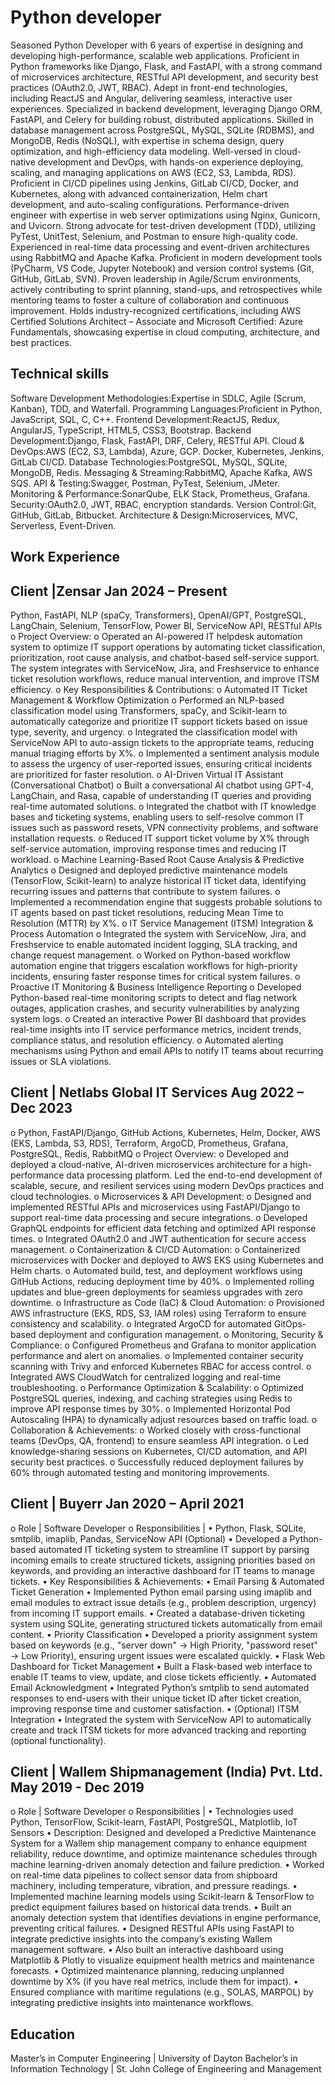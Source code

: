 # Python developer 
Seasoned Python Developer with 6 years of expertise in designing and developing high-performance, scalable web applications. Proficient in Python frameworks like Django, Flask, and FastAPI, with a strong command of microservices architecture, RESTful API development, and security best practices (OAuth2.0, JWT, RBAC). Adept in front-end technologies, including ReactJS and Angular, delivering seamless, interactive user experiences.
Specialized in backend development, leveraging Django ORM, FastAPI, and Celery for building robust, distributed applications. Skilled in database management across PostgreSQL, MySQL, SQLite (RDBMS), and MongoDB, Redis (NoSQL), with expertise in schema design, query optimization, and high-efficiency data modeling.
Well-versed in cloud-native development and DevOps, with hands-on experience deploying, scaling, and managing applications on AWS (EC2, S3, Lambda, RDS). Proficient in CI/CD pipelines using Jenkins, GitLab CI/CD, Docker, and Kubernetes, along with advanced containerization, Helm chart development, and auto-scaling configurations.
Performance-driven engineer with expertise in web server optimizations using Nginx, Gunicorn, and Uvicorn. Strong advocate for test-driven development (TDD), utilizing PyTest, UnitTest, Selenium, and Postman to ensure high-quality code. Experienced in real-time data processing and event-driven architectures using RabbitMQ and Apache Kafka. Proficient in modern development tools (PyCharm, VS Code, Jupyter Notebook) and version control systems (Git, GitHub, GitLab, SVN).
Proven leadership in Agile/Scrum environments, actively contributing to sprint planning, stand-ups, and retrospectives while mentoring teams to foster a culture of collaboration and continuous improvement. Holds industry-recognized certifications, including AWS Certified Solutions Architect – Associate and Microsoft Certified: Azure Fundamentals, showcasing expertise in cloud computing, architecture, and best practices.

## Technical skills 
Software Development Methodologies:Expertise in SDLC, Agile (Scrum, Kanban), TDD, and Waterfall.
Programming Languages:Proficient in Python, JavaScript, SQL, C, C++.
Frontend Development:ReactJS, Redux, AngularJS, TypeScript, HTML5, CSS3, Bootstrap.
Backend Development:Django, Flask, FastAPI, DRF, Celery, RESTful API.
Cloud & DevOps:AWS (EC2, S3, Lambda), Azure, GCP. Docker, Kubernetes, Jenkins, GitLab CI/CD.
Database Technologies:PostgreSQL, MySQL, SQLite, MongoDB, Redis.
Messaging & Streaming:RabbitMQ, Apache Kafka, AWS SQS.
API & Testing:Swagger, Postman, PyTest, Selenium, JMeter.
Monitoring & Performance:SonarQube, ELK Stack, Prometheus, Grafana.
Security:OAuth2.0, JWT, RBAC, encryption standards.
Version Control:Git, GitHub, GitLab, Bitbucket.
Architecture & Design:Microservices, MVC, Serverless, Event-Driven.
## Work Experience 
## Client |Zensar                                                                                         Jan 2024 – Present 
Python, FastAPI, NLP (spaCy, Transformers), OpenAI/GPT, PostgreSQL, LangChain, Selenium, TensorFlow, Power BI, ServiceNow API, RESTful APIs
o	Project Overview:
o	Operated an AI-powered IT helpdesk automation system to optimize IT support operations by automating ticket classification, prioritization, root cause analysis, and chatbot-based self-service support. The system integrates with ServiceNow, Jira, and Freshservice to enhance ticket resolution workflows, reduce manual intervention, and improve ITSM efficiency.
o	Key Responsibilities & Contributions:
o	Automated IT Ticket Management & Workflow Optimization
o	Performed an NLP-based classification model using Transformers, spaCy, and Scikit-learn to automatically categorize and prioritize IT support tickets based on issue type, severity, and urgency.
o	Integrated the classification model with ServiceNow API to auto-assign tickets to the appropriate teams, reducing manual triaging efforts by X%.
o	Implemented a sentiment analysis module to assess the urgency of user-reported issues, ensuring critical incidents are prioritized for faster resolution.
o	AI-Driven Virtual IT Assistant (Conversational Chatbot)
o	Built a conversational AI chatbot using GPT-4, LangChain, and Rasa, capable of understanding IT queries and providing real-time automated solutions.
o	Integrated the chatbot with IT knowledge bases and ticketing systems, enabling users to self-resolve common IT issues such as password resets, VPN connectivity problems, and software installation requests.
o	Reduced IT support ticket volume by X% through self-service automation, improving response times and reducing IT workload.
o	Machine Learning-Based Root Cause Analysis & Predictive Analytics
o	Designed and deployed predictive maintenance models (TensorFlow, Scikit-learn) to analyze historical IT ticket data, identifying recurring issues and patterns that contribute to system failures.
o	Implemented a recommendation engine that suggests probable solutions to IT agents based on past ticket resolutions, reducing Mean Time to Resolution (MTTR) by X%.
o	 IT Service Management (ITSM) Integration & Process Automation
o	Integrated the system with ServiceNow, Jira, and Freshservice to enable automated incident logging, SLA tracking, and change request management.
o	Worked on Python-based workflow automation engine that triggers escalation workflows for high-priority incidents, ensuring faster response times for critical system failures.
o	Proactive IT Monitoring & Business Intelligence Reporting
o	Developed Python-based real-time monitoring scripts to detect and flag network outages, application crashes, and security vulnerabilities by analyzing system logs.
o	Created an interactive Power BI dashboard that provides real-time insights into IT service performance metrics, incident trends, compliance status, and resolution efficiency.
o	Automated alerting mechanisms using Python and email APIs to notify IT teams about recurring issues or SLA violations.

## Client | Netlabs Global IT Services                                                                  Aug 2022 – Dec 2023 
o	Python, FastAPI/Django, GitHub Actions, Kubernetes, Helm, Docker, AWS (EKS, Lambda, S3, RDS), Terraform, ArgoCD, Prometheus, Grafana, PostgreSQL, Redis, RabbitMQ
o	Project Overview:
o	Developed and deployed a cloud-native, AI-driven microservices architecture for a high-performance data processing platform. Led the end-to-end development of scalable, secure, and resilient services using modern DevOps practices and cloud technologies.
o	Microservices & API Development:
o	Designed and implemented RESTful APIs and microservices using FastAPI/Django to support real-time data processing and secure integrations.
o	Developed GraphQL endpoints for efficient data fetching and optimized API response times.
o	Integrated OAuth2.0 and JWT authentication for secure access management.
o	Containerization & CI/CD Automation:
o	Containerized microservices with Docker and deployed to AWS EKS using Kubernetes and Helm charts.
o	Automated build, test, and deployment workflows using GitHub Actions, reducing deployment time by 40%.
o	Implemented rolling updates and blue-green deployments for seamless upgrades with zero downtime.
o	Infrastructure as Code (IaC) & Cloud Automation:
o	Provisioned AWS infrastructure (EKS, RDS, S3, IAM roles) using Terraform to ensure consistency and scalability.
o	Integrated ArgoCD for automated GitOps-based deployment and configuration management.
o	Monitoring, Security & Compliance:
o	Configured Prometheus and Grafana to monitor application performance and alert on anomalies.
o	Implemented container security scanning with Trivy and enforced Kubernetes RBAC for access control.
o	Integrated AWS CloudWatch for centralized logging and real-time troubleshooting.
o	Performance Optimization & Scalability:
o	Optimized PostgreSQL queries, indexing, and caching strategies using Redis to improve API response times by 30%.
o	Implemented Horizontal Pod Autoscaling (HPA) to dynamically adjust resources based on traffic load.
o	Collaboration & Achievements:
o	Worked closely with cross-functional teams (DevOps, QA, frontend) to ensure seamless API integration.
o	Led knowledge-sharing sessions on Kubernetes, CI/CD automation, and API security best practices.
o	Successfully reduced deployment failures by 60% through automated testing and monitoring improvements.

## Client |  Buyerr                                                                               Jan 2020 – April 2021
o	Role | Software Developer
o	Responsibilities |
•	Python, Flask, SQLite, smtplib, imaplib, Pandas, ServiceNow API (Optional)
•	Developed a Python-based automated IT ticketing system to streamline IT support by parsing incoming emails to create structured tickets, assigning priorities based on keywords, and providing an interactive dashboard for IT teams to manage tickets.
•	Key Responsibilities & Achievements:
•	Email Parsing & Automated Ticket Generation
•	Implemented Python email parsing using imaplib and email modules to extract issue details (e.g., problem description, urgency) from incoming IT support emails.
•	Created a database-driven ticketing system using SQLite, generating structured tickets automatically from email content.
•	Priority Classification
•	Developed a priority assignment system based on keywords (e.g., "server down" → High Priority, "password reset" → Low Priority), ensuring urgent issues were escalated quickly.
•	Flask Web Dashboard for Ticket Management
•	Built a Flask-based web interface to enable IT teams to view, update, and close tickets efficiently.
•	Automated Email Acknowledgment
•	Integrated Python’s smtplib to send automated responses to end-users with their unique ticket ID after ticket creation, improving response time and customer satisfaction.
•	(Optional) ITSM Integration
•	Integrated the system with ServiceNow API to automatically create and track ITSM tickets for more advanced tracking and reporting (optional functionality).


## Client | Wallem Shipmanagement (India) Pvt. Ltd.                        May 2019 - Dec 2019
o	Role | Software Developer
o	Responsibilities |
•	Technologies used Python, TensorFlow, Scikit-learn, FastAPI, PostgreSQL, Matplotlib, IoT Sensors
•	Description:
Designed and developed a Predictive Maintenance System for a Wallem ship management company to enhance equipment reliability, reduce downtime, and optimize maintenance schedules through machine learning-driven anomaly detection and failure prediction.
•	Worked on real-time data pipelines to collect sensor data from shipboard machinery, including temperature, vibration, and pressure readings.
•	Implemented machine learning models using Scikit-learn & TensorFlow to predict equipment failures based on historical data trends.
•	Built an anomaly detection system that identifies deviations in engine performance, preventing critical failures.
•	Designed RESTful APIs using FastAPI to integrate predictive insights into the company’s existing Wallem management software.
•	Also built an interactive dashboard using Matplotlib & Plotly to visualize equipment health metrics and maintenance forecasts.
•	Optimized maintenance planning, reducing unplanned downtime by X% (if you have real metrics, include them for impact).
•	Ensured compliance with maritime regulations (e.g., SOLAS, MARPOL) by integrating predictive insights into maintenance workflows.


## Education
Master’s in Computer Engineering | University of Dayton
Bachelor’s in Information Technology | St. John College of Engineering and Management 



